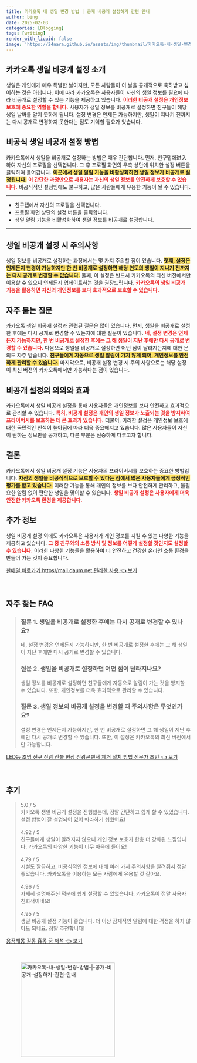 ```yaml
---
title: 카카오톡 내 생일 변경 방법 | 공개 비공개 설정하기 간편 안내
author: bing
date: 2025-02-03
categories: [Blogging]
tags: [writing]
render_with_liquid: false
image: 'https://24nara.github.io/assets/img/thumbnail/카카오톡-내-생일-변경-방법-|-공개-비공개-설정하기-간편-안내.webp'
---
```



<h2 id='카카오톡_생일_비공개_설정_소개'>카카오톡 생일 비공개 설정 소개</h2>

<p>생일은 개인에게 매우 특별한 날이지만, 모든 사람들이 이 날을 공개적으로 축하받고 싶어하는 것은 아닙니다. 이에 따라 카카오톡은 사용자들이 자신의 생일 정보를 필요에 따라 비공개로 설정할 수 있는 기능을 제공하고 있습니다. <b><span style="color: #ee2323;">이러한 비공개 설정은 개인정보 보호에 중요한 역할을 합니다.</span></b> 사용자가 생일 정보를 비공개로 설정하면 친구들이 해당 생일 날짜를 알지 못하게 됩니다. 설정 변경은 언제든 가능하지만, 생일이 지나기 전까지는 다시 공개로 변경하지 못한다는 점도 기억할 필요가 있습니다.</p>

<h2 id='비공식_생일_비공개_설정_방법'>비공식 생일 비공개 설정 방법</h2>

<p>카카오톡에서 생일을 비공개로 설정하는 방법은 매우 간단합니다. 먼저, 친구탭에进入하여 자신의 프로필을 선택합니다. 그 후 프로필 화면의 우측 상단에 위치한 설정 버튼을 클릭하여 들어갑니다. <b><span style="background-color: #ffe066;">이곳에서 생일 알림 기능을 비활성화하면 생일 정보가 비공개로 설정됩니다.</span></b> <b><span style="color: #ee2323;">이 간단한 과정만으로 사용자는 자신의 생일 정보를 안전하게 보호할 수 있습니다.</span></b> 비공식적인 설정임에도 불구하고, 많은 사람들에게 유용한 기능이 될 수 있습니다.</p>

<hr />

<ul>
    <li>친구탭에서 자신의 프로필을 선택합니다.</li>
    <li>프로필 화면 상단의 설정 버튼을 클릭합니다.</li>
    <li>생일 알림 기능을 비활성화하여 생일 정보를 비공개로 설정합니다.</li>
</ul>

<hr />

<h2 id='생일_비공개_설정_시_주의사항'>생일 비공개 설정 시 주의사항</h2>

<p>생일 정보를 비공개로 설정하는 과정에서는 몇 가지 주의할 점이 있습니다. <b><span style="background-color: #ffe066;">첫째, 설정은 언제든지 변경이 가능하지만 한 번 비공개로 설정하면 해당 연도의 생일이 지나기 전까지는 다시 공개로 변경할 수 없습니다.</span></b> 둘째, 이 설정은 반드시 카카오톡의 최신 버전에서만 이용할 수 있으니 언제든지 업데이트하는 것을 권장드립니다. <b><span style="color: #ee2323;">카카오톡의 생일 비공개 기능을 활용하면 자신의 개인정보를 보다 효과적으로 보호할 수 있습니다.</span></b></p>

<h2 id='자주_묻는_질문'>자주 묻는 질문</h2>

<p>카카오톡 생일 비공개 설정과 관련된 질문은 많이 있습니다. 먼저, 생일을 비공개로 설정한 후에는 다시 공개로 변경할 수 있는지에 대한 질문이 있습니다. <b><span style="color: #ee2323;">네, 설정 변경은 언제든지 가능하지만, 한 번 비공개로 설정한 후에는 그 해 생일이 지난 후에만 다시 공개로 변경할 수 있습니다.</span></b> 다음으로 생일을 비공개로 설정하면 어떤 점이 달라지는지에 대한 문의도 자주 받습니다. <b><span style="background-color: #ffe066;">친구들에게 자동으로 생일 알림이 가지 않게 되어, 개인정보를 안전하게 관리할 수 있습니다.</span></b> 마지막으로, 비공개 설정 변경 시 주의 사항으로는 해당 설정이 최신 버전의 카카오톡에서만 가능하다는 점이 있습니다.</p>

<h2 id='비공개_설정_의의와_효과'>비공개 설정의 의의와 효과</h2>

<p>카카오톡에서 생일 비공개 설정을 통해 사용자들은 개인정보를 보다 안전하고 효과적으로 관리할 수 있습니다. <b><span style="color: #ee2323;">특히, 비공개 설정은 개인의 생일 정보가 노출되는 것을 방지하여 프라이버시를 보호하는 데 큰 효과가 있습니다.</span></b> 더불어, 이러한 설정은 개인정보 보호에 대한 국민적인 인식이 높아짐에 따라 더욱 중요해지고 있습니다. 많은 사용자들이 자신이 원하는 정보만을 공개하고, 다른 부분은 신중하게 다루고자 합니다.</p>

<h2 id='결론'>결론</h2>

<p>카카오톡에서 생일 비공개 설정 기능은 사용자의 프라이버시를 보호하는 중요한 방법입니다. <b><span style="background-color: #ffe066;">자신의 생일을 비공식적으로 보호할 수 있다는 점에서 많은 사용자들에게 긍정적인 평가를 받고 있습니다.</span></b> 이러한 기능을 통해 개인의 정보를 보다 안전하게 관리하고, 불필요한 알림 없이 편안한 생일을 맞이할 수 있습니다. <b><span style="color: #ee2323;">생일 비공개 설정은 사용자에게 더욱 안전한 카카오톡 환경을 제공합니다.</span></b></p>

<h2 id='추가_정보'>추가 정보</h2>

<p>생일 비공개 설정 외에도 카카오톡은 사용자가 개인 정보를 지킬 수 있는 다양한 기능을 제공하고 있습니다. <b><span style="color: #ee2323;">그 중 친구와의 소통 방식 및 정보를 어떻게 설정할 것인지도 설정할 수 있습니다.</span></b> 이러한 다양한 기능들을 활용하여 더 안전하고 건강한 온라인 소통 환경을 만들어 가는 것이 중요합니다.</p>


<p><a class="click-button" title="한메일 바로가기 https//mail.daum.net 편리한 사용" href="https://24nara.github.io/posts/%ED%95%9C%EB%A9%94%EC%9D%BC-%EB%B0%94%EB%A1%9C%EA%B0%80%EA%B8%B0-httpsmail.daum.net-%ED%8E%B8%EB%A6%AC%ED%95%9C-%EC%82%AC%EC%9A%A9/" rel="dofollow">한메일 바로가기 https//mail.daum.net 편리한 사용 👈 보기</a></p><br>
<h2 id='자주_찾는_FAQ'>자주 찾는 FAQ</h2>
<div itemscope="" itemtype="https://schema.org/FAQPage"> 
<blockquote> 
<div itemscope="" itemprop="mainEntity" itemtype="https://schema.org/Question"> 
<h3 itemprop="name">질문 1. 생일을 비공개로 설정한 후에는 다시 공개로 변경할 수 있나요?</h3> 
<div itemscope="" itemprop="acceptedAnswer" itemtype="https://schema.org/Answer"> 
<span itemprop="text"> 
<p>네, 설정 변경은 언제든지 가능하지만, 한 번 비공개로 설정한 후에는 그 해 생일이 지난 후에만 다시 공개로 변경할 수 있습니다.</p> 
</span> 
</div> 
</div> 
<div itemscope="" itemprop="mainEntity" itemtype="https://schema.org/Question"> 
<h3 itemprop="name">질문 2. 생일을 비공개로 설정하면 어떤 점이 달라지나요?</h3> 
<div itemscope="" itemprop="acceptedAnswer" itemtype="https://schema.org/Answer"> 
<span itemprop="text"> 
<p>생일 정보를 비공개로 설정하면 친구들에게 자동으로 알림이 가는 것을 방지할 수 있습니다. 또한, 개인정보를 더욱 효과적으로 관리할 수 있습니다.</p> 
</span> 
</div> 
</div> 
<div itemscope="" itemprop="mainEntity" itemtype="https://schema.org/Question"> 
<h3 itemprop="name">질문 3. 생일 정보의 비공개 설정을 변경할 때 주의사항은 무엇인가요?</h3> 
<div itemscope="" itemprop="acceptedAnswer" itemtype="https://schema.org/Answer"> 
<span itemprop="text"> 
<p>설정 변경은 언제든지 가능하지만, 한 번 비공개로 설정하면 그 해 생일이 지난 후에만 다시 공개로 변경할 수 있습니다. 또한, 이 설정은 카카오톡의 최신 버전에서만 가능합니다.</p> 
</span> 
</div> 
</div> 
</blockquote> 
</div>
<p><a class="click-button" title="LED등 조명 전구 잔광 잔불 현상 잔광콘덴서 제거 설치 방법 전문가 조언" href="https://24nara.github.io/posts/LED%EB%93%B1-%EC%A1%B0%EB%AA%85-%EC%A0%84%EA%B5%AC-%EC%9E%94%EA%B4%91-%EC%9E%94%EB%B6%88-%ED%98%84%EC%83%81-%EC%9E%94%EA%B4%91%EC%BD%98%EB%8D%B4%EC%84%9C-%EC%A0%9C%EA%B1%B0-%EC%84%A4%EC%B9%98-%EB%B0%A9%EB%B2%95-%EC%A0%84%EB%AC%B8%EA%B0%80-%EC%A1%B0%EC%96%B8/" rel="dofollow">LED등 조명 전구 잔광 잔불 현상 잔광콘덴서 제거 설치 방법 전문가 조언 👈 보기</a></p><br>
<h2 id='후기'>후기</h2>
<div itemscope itemtype="https://schema.org/Product">
  <blockquote>
  <div itemprop="review" itemscope itemtype="https://schema.org/Review">
      <div itemprop="reviewRating" itemscope itemtype="https://schema.org/Rating"> <span itemprop="ratingValue">5.0</span> / <span itemprop="bestRating">5</span> </div>
      <span itemprop="reviewBody">카카오톡 생일 비공개 설정을 진행했는데, 정말 간단하고 쉽게 할 수 있었습니다. 설정 방법이 잘 설명되어 있어 따라하기 쉬웠어요!</span>
  </div>
  <br>
  <div itemprop="review" itemscope itemtype="https://schema.org/Review">
      <div itemprop="reviewRating" itemscope itemtype="https://schema.org/Rating"> <span itemprop="ratingValue">4.92</span> / <span itemprop="bestRating">5</span> </div>
      <span itemprop="reviewBody">친구들에게 생일이 알려지지 않으니 개인 정보 보호가 한층 더 강화된 느낌입니다. 카카오톡의 다양한 기능이 너무 마음에 들어요!</span>
  </div>
  <br>
  <div itemprop="review" itemscope itemtype="https://schema.org/Review">
      <div itemprop="reviewRating" itemscope itemtype="https://schema.org/Rating"> <span itemprop="ratingValue">4.79</span> / <span itemprop="bestRating">5</span> </div>
      <span itemprop="reviewBody">시설도 깔끔하고, 비공식적인 정보에 대해 여러 가지 주의사항을 알려줘서 정말 좋았습니다. 카카오톡을 이용하는 모든 사람에게 유용할 것 같아요.</span>
  </div>
  <br>
  <div itemprop="review" itemscope itemtype="https://schema.org/Review">
      <div itemprop="reviewRating" itemscope itemtype="https://schema.org/Rating"> <span itemprop="ratingValue">4.96</span> / <span itemprop="bestRating">5</span> </div>
      <span itemprop="reviewBody">자세히 설명해주신 덕분에 쉽게 설정할 수 있었습니다. 카카오톡이 정말 사용자 친화적이네요!</span>
  </div>
  <br>
  <div itemprop="review" itemscope itemtype="https://schema.org/Review">
      <div itemprop="reviewRating" itemscope itemtype="https://schema.org/Rating"> <span itemprop="ratingValue">4.95</span> / <span itemprop="bestRating">5</span> </div>
      <span itemprop="reviewBody">생일 비공개 설정 기능이 좋습니다. 더 이상 잠재적인 알림에 대한 걱정을 하지 않아도 되네요. 정말 추천합니다!</span>
  </div>
  </blockquote>
</div>
<p><a class="click-button" title="용꿈해몽 길몽 흉몽 꿈 해석" href="https://24nara.github.io/posts/%EC%9A%A9%EA%BF%88%ED%95%B4%EB%AA%BD-%EA%B8%B8%EB%AA%BD-%ED%9D%89%EB%AA%BD-%EA%BF%88-%ED%95%B4%EC%84%9D/" rel="dofollow">용꿈해몽 길몽 흉몽 꿈 해석 👈 보기</a></p><br>
<figure class="image"><img src="https://24nara.github.io/assets/img/thumbnail/카카오톡-내-생일-변경-방법-|-공개-비공개-설정하기-간편-안내.webp" alt="카카오톡-내-생일-변경-방법-|-공개-비공개-설정하기-간편-안내" width="256" height="256"></figure>